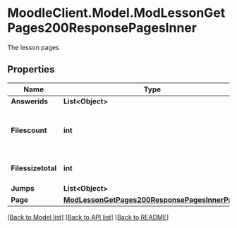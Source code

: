# MoodleClient.Model.ModLessonGetPages200ResponsePagesInner
The lesson pages

## Properties

Name | Type | Description | Notes
------------ | ------------- | ------------- | -------------
**Answerids** | **List&lt;Object&gt;** |  | [optional] 
**Filescount** | **int** | The total number of files attached to the page | [optional] [default to null]
**Filessizetotal** | **int** | The total size of the files | [optional] [default to null]
**Jumps** | **List&lt;Object&gt;** |  | [optional] 
**Page** | [**ModLessonGetPages200ResponsePagesInnerPage**](ModLessonGetPages200ResponsePagesInnerPage.md) |  | [optional] 

[[Back to Model list]](../README.md#documentation-for-models) [[Back to API list]](../README.md#documentation-for-api-endpoints) [[Back to README]](../README.md)

